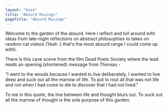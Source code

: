 ```yaml
---
layout: "base"
title: "Absurd Musings"
pageTitle: "Absurd Musings"
---
```




Welcome to the garden of the absurd. Here I reflect and toil around with ideas from late-night reflections on abstract philosophies to takes on random cat videos (Yeah :( that's the most absurd range I could come up with).  

There is this cave scene from the film Dead Poets Society where the lead reads an opening (shortened) message from Thoreau - 

  

"I went to the woods because I wanted to live deliberately, I wanted to live deep and suck out all the marrow of life. To put to rout all that was not life and not when I had come to die to discover that I had not lived."
 

To me in this quote, the line between life and thought blurs out. To suck out all the marrow of thought is the sole purpose of this garden.